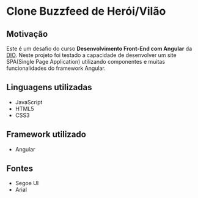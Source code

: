 # Clone Buzzfeed de Herói/Vilão

## Motivação

Este é um desafio do curso **Desenvolvimento Front-End com Angular** da [DIO](https://www.dio.me). Neste projeto foi testado a capacidade de desenvolver um site SPA(Single Page Application) utilizando componentes e muitas funcionalidades do framework Angular.

## Linguagens utilizadas

- JavaScript
- HTML5
- CSS3

## Framework utilizado

- Angular

## Fontes

- Segoe UI
- Arial
